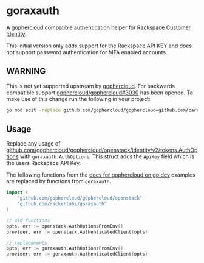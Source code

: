 # goraxauth

A [gophercloud][gophercloud] compatible authentication helper
for [Rackspace Customer Identity][raxident].

This initial version only adds support for the Rackspace API KEY and
does not support password authentication for MFA enabled accounts.

## WARNING

This is not yet supported upstream by [gophercloud][gophercloud]. For
backwards compatible support
[gophercloud/gophercloud#3030](https://github.com/gophercloud/gophercloud/pull/3030)
has been opened. To make use of this change run the following in your project:

```bash
go mod edit -replace github.com/gophercloud/gophercloud=github.com/cardoe/gophercloud@go-v1-fix-auth-v2
```

## Usage

Replace any usage of
[github.com/gophercloud/gophercloud/openstack/identity/v2/tokens.AuthOptions][tokens2-authoptions]
with `goraxauth.AuthOptions`. This struct adds the `ApiKey` field which
is the users Rackspace API Key.

The following functions from the [docs for gophercloud on go.dev][go-gophercloud]
examples are replaced by functions from `goraxauth`.

```go
import (
    "github.com/gophercloud/gophercloud/openstack"
    "github.com/rackerlabs/goraxauth"
)

// old functions
opts, err := openstack.AuthOptionsFromEnv()
provider, err := openstack.AuthenticatedClient(opts)

// replacements
opts, err := goraxauth.AuthOptionsFromEnv()
provider, err := goraxauth.AuthenticatedClient(opts)
```

[go-gophercloud]: <https://pkg.go.dev/github.com/gophercloud/gophercloud>
[gophercloud]: <(https://github.com/gophercloud/gophercloud)>
[raxident]: <https://docs.rackspace.com/docs/cloud-identity-v2-getting-started>
[tokens2-authoptions]: <https://pkg.go.dev/github.com/gophercloud/gophercloud@v1.11.0/openstack/identity/v2/tokens#AuthOptions>
